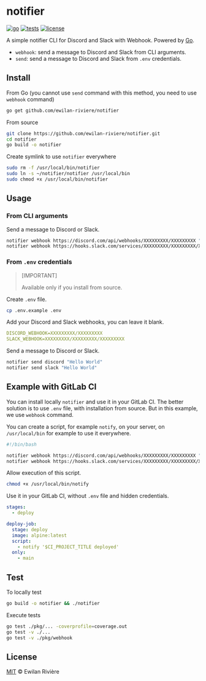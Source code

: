 # notifier

[![go][go-version-src]][go-version-href]
[![tests][tests-src]][tests-href]
[![license][license-src]][license-href]

A simple notifier CLI for Discord and Slack with Webhook. Powered by [Go][go-version-href].

- `webhook`: send a message to Discord and Slack from CLI arguments.
- `send`: send a message to Discord and Slack from `.env` credentials.

## Install

From Go (you cannot use `send` command with this method, you need to use `webhook` command)

```bash
go get github.com/ewilan-riviere/notifier
```

From source

```bash
git clone https://github.com/ewilan-riviere/notifier.git
cd notifier
go build -o notifier
```

Create symlink to use `notifier` everywhere

```bash
sudo rm -f /usr/local/bin/notifier
sudo ln -s ~/notifier/notifier /usr/local/bin
sudo chmod +x /usr/local/bin/notifier
```

## Usage

### From CLI arguments

Send a message to Discord or Slack.

```bash
notifier webhook https://discord.com/api/webhooks/XXXXXXXXX/XXXXXXXXX "Hello World"
notifier webhook https://hooks.slack.com/services/XXXXXXXXX/XXXXXXXXX/XXXXXXXXX "Hello World"
```

### From `.env` credentials

> [IMPORTANT]
>
> Available only if you install from source.

Create `.env` file.

```bash
cp .env.example .env
```

Add your Discord and Slack webhooks, you can leave it blank.

```yaml
DISCORD_WEBHOOK=XXXXXXXXX/XXXXXXXXX
SLACK_WEBHOOK=XXXXXXXXX/XXXXXXXXX/XXXXXXXXX
```

Send a message to Discord or Slack.

```bash
notifier send discord "Hello World"
notifier send slack "Hello World"
```

## Example with GitLab CI

You can install locally `notifier` and use it in your GitLab CI. The better solution is to use `.env` file, with installation from source. But in this example, we use `webhook` command.

You can create a script, for example `notify`, on your server, on `/usr/local/bin` for example to use it everywhere.

```bash
#!/bin/bash

notifier webhook https://discord.com/api/webhooks/XXXXXXXXX/XXXXXXXXX "$1"
notifier webhook https://hooks.slack.com/services/XXXXXXXXX/XXXXXXXXX/XXXXXXXXX "$1"
```

Allow execution of this script.

```bash
chmod +x /usr/local/bin/notify
```

Use it in your GitLab CI, without `.env` file and hidden credentials.

```yaml
stages:
  - deploy

deploy-job:
  stage: deploy
  image: alpine:latest
  script:
    - notify '$CI_PROJECT_TITLE deployed'
  only:
    - main
```

## Test

To locally test

```bash
go build -o notifier && ./notifier
```

Execute tests

```bash
go test ./pkg/... -coverprofile=coverage.out
go test -v ./...
go test -v ./pkg/webhook
```

## License

[MIT](LICENSE) © Ewilan Rivière

[go-version-src]: https://img.shields.io/static/v1?style=flat&label=Go&message=v1.21&color=00ADD8&logo=go&logoColor=ffffff&labelColor=18181b
[go-version-href]: https://go.dev/
[tests-src]: https://img.shields.io/github/actions/workflow/status/kiwilan/php-rss/run-tests.yml?branch=main&label=tests&style=flat&colorA=18181B
[tests-href]: https://packagist.org/packages/kiwilan/php-rss
[license-src]: https://img.shields.io/github/license/ewilan-riviere/notifier.svg?style=flat&colorA=18181B&colorB=00ADD8
[license-href]: https://github.com/ewilan-riviere/notifier/blob/main/LICENSE
